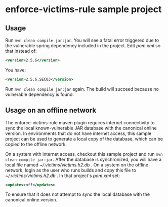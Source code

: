 # enforce-victims-rule sample project

## Usage

Run ```mvn clean compile jar:jar```. You will see a fatal error triggered due to the vulnerable spring dependency included in the project. Edit _pom.xml_ so that instead of:
```xml
<version>2.5.6</version>
```
You have:
```xml
<version>2.5.6.SEC03</version>
```
Run ```mvn clean compile jar:jar``` again. The build will succeed because no vulnerable dependency is found.

## Usage on an offline network

The enforce-victims-rule maven plugin requires internet connectivity to sync the local known-vulnerable JAR database with the canonical online version. In environments that do not have internet access, this sample project can be used to generate a local copy of the database, which can be copied to the offline network.

On a system with internet access, checkout this sample project and run ```mvn clean compile jar:jar```. After the database is synchronized, you will have a local file named _~/.victims/victims.h2.db_ . On a system on the offline network, login as the user who runs builds and copy this file to _~/.victims/victims.h2.db_ . In that project's _pom.xml_ set:
```xml
<updates>off</updates>
```
To ensure that it does not attempt to sync the local database with the canonical online version.
